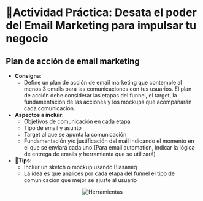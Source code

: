 # 🤹 ​Actividad Práctica: Desata el poder del Email Marketing para impulsar tu negocio
## Plan de acción de email marketing
- **Consigna**: 
    - Define un plan de acción de email marketing que contemple al menos 3 emails para las comunicaciones con tus usuarios. El plan de acción debe considerar las etapas del funnel, el target, la fundamentación de las acciones y los mockups que acompañarán cada comunicación.
- **Aspectos a incluir**:
    - Objetivos de comunicación en cada etapa
    - Tipo de email y asunto
    - Target al que se apunta la comunicación
    - Fundamentación y/o justificación del mail indicando el momento en el que se enviará cada uno.(Para email automation, indicar la lógica de entrega de emails y herramienta que se utilizará)
- **📌Tips**:
    - Incluir un sketch o mockup usando Blasamiq
    - La idea es que analices por cada etapa del funnel el tipo de comunicación que mejor se ajuste al usuario

<div align="center"> <img src="./img/image-3.png" alt="Herramientas"> </div>